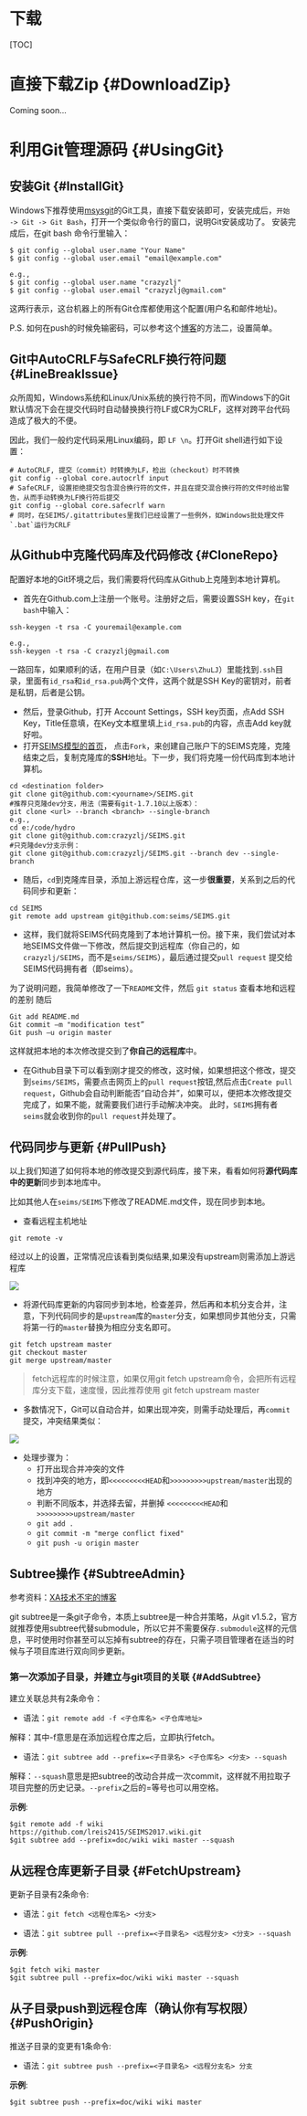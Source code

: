 # 下载

[TOC]

# 直接下载Zip {#DownloadZip}

Coming soon...

# 利用Git管理源码 {#UsingGit}

## 安装Git {#InstallGit}

Windows下推荐使用[msysgit](http://msysgit.github.io/)的Git工具，直接下载安装即可，安装完成后，`开始 -> Git -> Git Bash`，打开一个类似命令行的窗口，说明Git安装成功了。
安装完成后，在git bash 命令行里输入：

~~~
$ git config --global user.name "Your Name"
$ git config --global user.email "email@example.com"

e.g.,
$ git config --global user.name "crazyzlj"
$ git config --global user.email "crazyzlj@gmail.com"
~~~

这两行表示，这台机器上的所有Git仓库都使用这个配置(用户名和邮件地址)。

P.S. 如何在push的时候免输密码，可以参考这个[博客](http://www.cnblogs.com/ballwql/p/3462104.html)的方法二，设置简单。

## Git中AutoCRLF与SafeCRLF换行符问题 {#LineBreakIssue}
众所周知，Windows系统和Linux/Unix系统的换行符不同，而Windows下的Git默认情况下会在提交代码时自动替换换行符LF或CR为CRLF，这样对跨平台代码造成了极大的不便。

因此，我们一般约定代码采用Linux编码，即 `LF \n`。打开Git shell进行如下设置：

```
# AutoCRLF, 提交（commit）时转换为LF，检出（checkout）时不转换
git config --global core.autocrlf input
# SafeCRLF, 设置拒绝提交包含混合换行符的文件，并且在提交混合换行符的文件时给出警告，从而手动转换为LF换行符后提交
git config --global core.safecrlf warn
# 同时，在SEIMS/.gitattributes里我们已经设置了一些例外，如Windows批处理文件`.bat`运行为CRLF
```

## 从Github中克隆代码库及代码修改 {#CloneRepo}
配置好本地的Git环境之后，我们需要将代码库从Github上克隆到本地计算机。
+ 首先在Github.com上注册一个账号。注册好之后，需要设置SSH key，在`git bash`中输入：
~~~
ssh-keygen -t rsa -C youremail@example.com

e.g.,
ssh-keygen -t rsa -C crazyzlj@gmail.com
~~~

一路回车，如果顺利的话，在用户目录（如`C:\Users\ZhuLJ`）里能找到`.ssh`目录，里面有`id_rsa`和`id_rsa.pub`两个文件，这两个就是SSH Key的密钥对，前者是私钥，后者是公钥。
+ 然后，登录Github，打开 Account Settings，SSH key页面，点Add SSH Key，Title任意填，在Key文本框里填上`id_rsa.pub`的内容，点击Add key就好啦。
+ 打开[SEIMS模型的首页](https://github.com/lreis2415/SEIMS)， 点击`Fork`，来创建自己账户下的SEIMS克隆，克隆结束之后，复制克隆库的**SSH**地址。下一步，我们将克隆一份代码库到本地计算机。

~~~
cd <destination folder>
git clone git@github.com:<yourname>/SEIMS.git
#推荐只克隆dev分支，用法（需要有git-1.7.10以上版本）：
git clone <url> --branch <branch> --single-branch
e.g.,
cd e:/code/hydro
git clone git@github.com:crazyzlj/SEIMS.git
#只克隆dev分支示例：
git clone git@github.com:crazyzlj/SEIMS.git --branch dev --single-branch
~~~

+ 随后，`cd`到克隆库目录，添加上游远程仓库，这一步**很重要**，关系到之后的代码同步和更新：
~~~
cd SEIMS
git remote add upstream git@github.com:seims/SEIMS.git
~~~

+ 这样，我们就将SEIMS代码克隆到了本地计算机一份。接下来，我们尝试对本地SEIMS文件做一下修改，然后提交到远程库（你自己的，如`crazyzlj/SEIMS`，而不是`seims/SEIMS`），最后通过提交`pull request` 提交给SEIMS代码拥有者（即seims）。

为了说明问题，我简单修改了一下`README`文件，然后 `git status`  查看本地和远程的差别
随后
~~~
Git add README.md
Git commit –m "modification test”
Git push –u origin master
~~~

这样就把本地的本次修改提交到了**你自己的远程库**中。

+ 在Github目录下可以看到刚才提交的修改，这时候，如果想把这个修改，提交到`seims/SEIMS`，需要点击网页上的`pull request`按钮,然后点击`Create pull request`，Github会自动判断能否“自动合并”，如果可以，便把本次修改提交完成了，如果不能，就需要我们进行手动解决冲突。
此时，`SEIMS`拥有者`seims`就会收到你的`pull request`并处理了。


## 代码同步与更新 {#PullPush}
以上我们知道了如何将本地的修改提交到源代码库，接下来，看看如何将**源代码库中的更新**同步到本地库中。

比如其他人在`seims/SEIMS`下修改了README.md文件，现在同步到本地。
+ 查看远程主机地址
~~~
git remote -v
~~~
经过以上的设置，正常情况应该看到类似结果,如果没有upstream则需添加上游远程库

![](http://zhulj-blog.oss-cn-beijing.aliyuncs.com/seims-img%2Fgitremotev.png)

+ 将源代码库更新的内容同步到本地，检查差异，然后再和本机分支合并，注意，下列代码同步的是`upstream`库的`master`分支，如果想同步其他分支，只需将第一行的`master`替换为相应分支名即可。
~~~
git fetch upstream master
git checkout master
git merge upstream/master
~~~

> fetch远程库的时候注意，如果仅用git fetch upstream命令，会把所有远程库分支下载，速度慢，因此推荐使用
> git fetch upstream master

+ 多数情况下，Git可以自动合并，如果出现冲突，则需手动处理后，再`commit`提交，冲突结果类似：

![](http://zhulj-blog.oss-cn-beijing.aliyuncs.com/seims-img%2Fconflictwhenmerge.png)

+ 处理步骤为：
	+ 打开出现合并冲突的文件
	+ 找到冲突的地方，即`<<<<<<<<<HEAD`和`>>>>>>>>>upstream/master`出现的地方
	+ 判断不同版本，并选择去留，并删掉 `<<<<<<<<<HEAD`和`>>>>>>>>>upstream/master`
	+ `git add .`
	+ `git commit -m "merge conflict fixed"`
	+ `git push -u origin master`

## Subtree操作 {#SubtreeAdmin}
参考资料：[XA技术不宅的博客](http://aoxuis.me/post/2013-08-06-git-subtree)

git subtree是一条git子命令，本质上subtree是一种合并策略，从git v1.5.2，官方就推荐使用subtree代替submodule，所以它并不需要保存`.submodule`这样的元信息，平时使用时你甚至可以忘掉有subtree的存在，只需子项目管理者在适当的时候与子项目库进行双向同步更新。

### 第一次添加子目录，并建立与git项目的关联 {#AddSubtree}

建立关联总共有2条命令：

+ 语法：`git remote add -f <子仓库名> <子仓库地址>`

解释：其中-f意思是在添加远程仓库之后，立即执行fetch。

+ 语法：`git subtree add --prefix=<子目录名> <子仓库名> <分支> --squash`

解释：`--squash`意思是把subtree的改动合并成一次commit，这样就不用拉取子项目完整的历史记录。`--prefix`之后的=等号也可以用空格。


**示例**:

```
$git remote add -f wiki https://github.com/lreis2415/SEIMS2017.wiki.git
$git subtree add --prefix=doc/wiki wiki master --squash
```

## 从远程仓库更新子目录 {#FetchUpstream}

更新子目录有2条命令:

+ 语法：`git fetch <远程仓库名> <分支>`

+ 语法：`git subtree pull --prefix=<子目录名> <远程分支> <分支> --squash`

**示例**:

```
$git fetch wiki master
$git subtree pull --prefix=doc/wiki wiki master --squash
```

## 从子目录push到远程仓库（确认你有写权限） {#PushOrigin}

推送子目录的变更有1条命令:

+ 语法：`git subtree push --prefix=<子目录名> <远程分支名> 分支`

**示例**:

```
$git subtree push --prefix=doc/wiki wiki master
```
